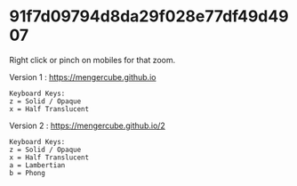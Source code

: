 # 91f7d09794d8da29f028e77df49d4907
Right click or pinch on mobiles for that zoom.

Version 1 : https://mengercube.github.io<br>
```
Keyboard Keys:
z = Solid / Opaque
x = Half Translucent
```
Version 2 : https://mengercube.github.io/2
```
Keyboard Keys:
z = Solid / Opaque
x = Half Translucent
a = Lambertian
b = Phong
```
